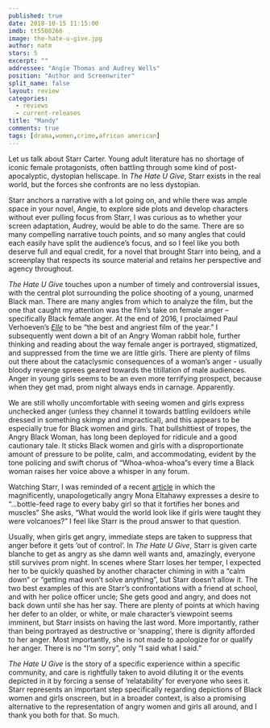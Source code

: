 ```yaml
---
published: true
date: 2018-10-15 11:15:00
imdb: tt5580266
image: the-hate-u-give.jpg
author: natm
stars: 5
excerpt: ""
addressee: "Angie Thomas and Audrey Wells"
position: "Author and Screenwriter"
split_name: false
layout: review
categories: 
  - reviews
  - current-releases
title: "Mandy"
comments: true
tags: [drama,women,crime,african american]
---
```

Let us talk about Starr Carter. Young adult literature has no shortage of iconic female protagonists, often battling through some kind of post-apocalyptic, dystopian hellscape. In _The Hate U Give_, Starr exists in the real world, but the forces she confronts are no less dystopian.

Starr anchors a narrative with a lot going on, and while there was ample space in your novel, Angie, to explore side plots and develop characters without ever pulling focus from Starr, I was curious as to whether your screen adaptation, Audrey, would be able to do the same. There are so many compelling narrative touch points, and so many angles that could each easily have split the audience’s focus, and so I feel like you both deserve full and equal credit, for a novel that brought Starr into being, and a screenplay that respects its source material and retains her perspective and agency throughout.

_The Hate U Give_ touches upon a number of timely and controversial issues, with the central plot surrounding the police shooting of a young, unarmed Black man. There are many angles from which to analyze the film, but the one that caught my attention was the film’s take on female anger – specifically Black female anger. At the end of 2016, I proclaimed Paul Verhoeven’s [_Elle_](http://www.dearcastandcrew.com/content/2017/1/19/elle-is-the-best-and-angriest-film-of-2016.html) to be “the best and angriest film of the year.” I subsequently went down a bit of an Angry Woman rabbit hole, further thinking and reading about the way female anger is portrayed, stigmatized, and suppressed from the time we are little girls. There are plenty of films out there about the cataclysmic consequences of a woman’s anger - usually bloody revenge sprees geared towards the titillation of male audiences. Anger in young girls seems to be an even more terrifying prospect, because when they get mad, prom night always ends in carnage. Apparently.

We are still wholly uncomfortable with seeing women and girls express unchecked anger (unless they channel it towards battling evildoers while dressed in something skimpy and impractical), and this appears to be especially true for Black women and girls. That bullshittiest of tropes, the Angry Black Woman, has long been deployed for ridicule and a good cautionary tale. It sticks Black women and girls with a disproportionate amount of pressure to be polite, calm, and accommodating, evident by the tone policing and swift chorus of “Whoa-whoa-whoa”s every time a Black woman raises her voice above a whisper in any forum.

Watching Starr, I was reminded of a recent [article](https://www.nbcnews.com/think/opinion/what-world-would-look-if-we-taught-girls-rage-ncna843511) in which the magnificently, unapologetically angry Mona Eltahawy expresses a desire to “…bottle-feed rage to every baby girl so that it fortifies her bones and muscles” She asks, “What would the world look like if girls were taught they were volcanoes?” I feel like Starr is the proud answer to that question.

Usually, when girls get angry, immediate steps are taken to suppress that anger before it gets ’out of control’. In _The Hate U Give_, Starr is given carte blanche to get as angry as she damn well wants and, amazingly, everyone still survives prom night. In scenes where Starr loses her temper, I expected her to be quickly quashed by another character chiming in with a “calm down“ or “getting mad won’t solve anything”, but Starr doesn’t allow it. The two best examples of this are Starr’s confrontations with a friend at school, and with her police officer uncle; She gets good and angry, and does not back down until she has her say. There are plenty of points at which having her defer to an older, or white, or male character’s viewpoint seems imminent, but Starr insists on having the last word. More importantly, rather than being portrayed as destructive or ‘snapping’, there is dignity afforded to her anger. Most importantly, she is not made to apologize for or qualify her anger. There is no “I’m sorry”, only “I said what I said.”

_The Hate U Give_ is the story of a specific experience within a specific community, and care is rightfully taken to avoid diluting it or the events depicted in it by forcing a sense of ‘relatability’ for everyone who sees it. Starr represents an important step specifically regarding depictions of Black women and girls onscreen, but in a broader context, is also a promising alternative to the representation of angry women and girls all around, and I thank you both for that. So much.
